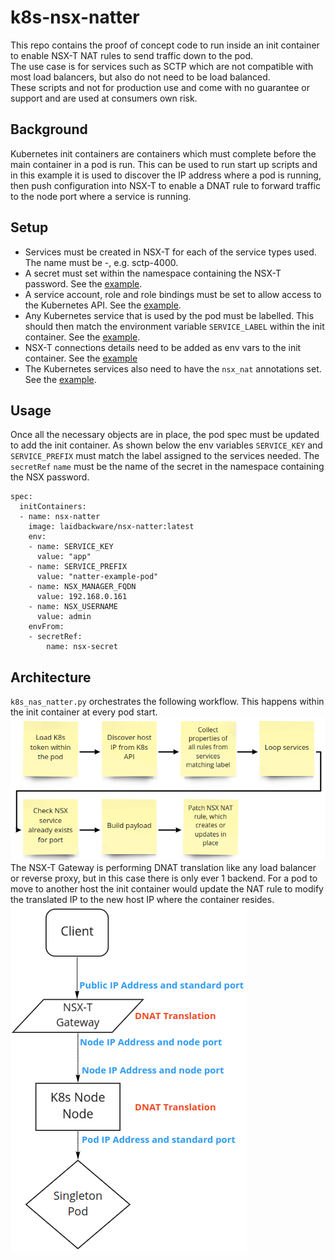 # k8s-nsx-natter
This repo contains the proof of concept code to run inside an init container to enable NSX-T NAT rules to send traffic down to the pod.</br>
The use case is for services such as SCTP which are not compatible with most load balancers, but also do not need to be load balanced.</br>
These scripts and not for production use and come with no guarantee or support and are used at consumers own risk.</br>

## Background
Kubernetes init containers are containers which must complete before the main container in a pod is run. This can be used to run start up scripts and in this example it is used to discover the IP address where a pod is running, then push configuration into NSX-T to enable a DNAT rule to forward traffic to the node port where a service is running.

## Setup
- Services must be created in NSX-T for each of the service types used. The name must be <protocol>-<port>, e.g. sctp-4000.</br>
- A secret must set within the namespace containing the NSX-T password. See the [example](manifests/example-usage.yml).</br>
- A service account, role and role bindings must be set to allow access to the Kubernetes API. See the [example](manifests/example-usage.yml).</br>
- Any Kubernetes service that is used by the pod must be labelled. This should then match the environment variable `SERVICE_LABEL` within the init container. See the [example](manifests/example-usage.yml).</br>
- NSX-T connections details need to be added as env vars to the init container. See the [example](manifests/example-usage.yml)
- The Kubernetes services also need to have the `nsx_nat` annotations set. See the [example](manifests/example-usage.yml).</br>

## Usage
Once all the necessary objects are in place, the pod spec must be updated to add the init container. As shown below the env variables `SERVICE_KEY` and `SERVICE_PREFIX` must match the label assigned to the services needed. The `secretRef` `name` must be the name of the secret in the namespace containing the NSX password.
```
spec:
  initContainers:
  - name: nsx-natter
    image: laidbackware/nsx-natter:latest
    env: 
    - name: SERVICE_KEY
      value: "app"
    - name: SERVICE_PREFIX
      value: "natter-example-pod"
    - name: NSX_MANAGER_FQDN
      value: 192.168.0.161
    - name: NSX_USERNAME
      value: admin
    envFrom:
    - secretRef:
        name: nsx-secret
```

## Architecture
`k8s_nas_natter.py` orchestrates the following workflow. This happens within the init container at every pod start.</br>
![Workflow](images/natter-workflow.png)</br>
The NSX-T Gateway is performing DNAT translation like any load balancer or reverse proxy, but in this case there is only ever 1 backend. For a pod to move to another host the init container would update the NAT rule to modify the translated IP to the new host IP where the container resides.</br>
![Traffic Flow](images/natter-traffic.png)
